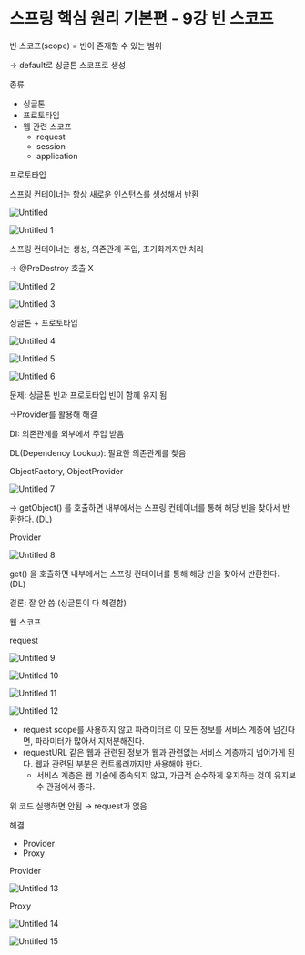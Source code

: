 # 스프링 핵심 원리 기본편 - 9강 빈 스코프

빈 스코프(scope) = 빈이 존재할 수 있는 범위

→ default로 싱글톤 스코프로 생성

종류

- 싱글톤
- 프로토타입
- 웹 관련 스코프
    - request
    - session
    - application

프로토타입

스프링 컨테이너는 항상 새로운 인스턴스를 생성해서 반환

![Untitled](https://user-images.githubusercontent.com/61227459/183672734-726313bb-454f-423f-bd88-c4f2f113f3f3.png)

![Untitled 1](https://user-images.githubusercontent.com/61227459/183672736-94b092ae-6beb-4ea3-a58a-389b0c0ee47b.png)


스프링 컨테이너는 생성, 의존관계 주입, 초기화까지만 처리

→ @PreDestroy 호출 X

![Untitled 2](https://user-images.githubusercontent.com/61227459/183672738-7eb75f84-1317-4682-ae85-a87eeb97867f.png)

![Untitled 3](https://user-images.githubusercontent.com/61227459/183672740-42d95900-7bf4-4f92-999e-ede0f85619e3.png)

싱글톤 + 프로토타입

![Untitled 4](https://user-images.githubusercontent.com/61227459/183672745-4aab1a58-e69b-4e93-9d84-a910cc2cef56.png)

![Untitled 5](https://user-images.githubusercontent.com/61227459/183672747-96672aa5-f928-4449-943a-bc0639f8608d.png)

![Untitled 6](https://user-images.githubusercontent.com/61227459/183672750-56063546-d78b-4bb6-9f34-35dafc25f698.png)

문제: 싱글톤 빈과 프로토타입 빈이 함께 유지 됨

→Provider를  활용해 해결

DI: 의존관계를 외부에서 주입 받음

DL(Dependency Lookup): 필요한 의존관계를 찾음

ObjectFactory, ObjectProvider

![Untitled 7](https://user-images.githubusercontent.com/61227459/183672754-e753262e-8107-40b3-9e9c-3f45beeef84b.png)

→ getObject() 를 호출하면 내부에서는 스프링 컨테이너를 통해 해당 빈을 찾아서
반환한다. (DL)

Provider

![Untitled 8](https://user-images.githubusercontent.com/61227459/183672755-d43b56de-bcd8-470f-ab1f-a518f4bb63af.png)

get() 을 호출하면 내부에서는 스프링 컨테이너를 통해 해당 빈을 찾아서 반환한다. (DL)

결론: 잘 안 씀 (싱글톤이 다 해결함)

웹 스코프

request

![Untitled 9](https://user-images.githubusercontent.com/61227459/183672759-16707387-0fbc-4f2c-aa50-13200397546d.png)

![Untitled 10](https://user-images.githubusercontent.com/61227459/183672761-c6c5489e-de30-45c4-856f-a12976214a1b.png)

![Untitled 11](https://user-images.githubusercontent.com/61227459/183672768-39e1de97-7b81-4de2-b3df-5a1be61b67ff.png)

![Untitled 12](https://user-images.githubusercontent.com/61227459/183672772-edf9a17c-400b-407d-85ac-0dcba272a68a.png)

- request scope를 사용하지 않고 파라미터로 이 모든 정보를 서비스 계층에 넘긴다면, 파라미터가 많아서 지저분해진다.
- requestURL 같은 웹과 관련된 정보가 웹과 관련없는 서비스 계층까지 넘어가게 된다. 웹과 관련된 부분은 컨트롤러까지만 사용해야 한다.
    - 서비스 계층은 웹 기술에 종속되지 않고, 가급적 순수하게 유지하는 것이 유지보수 관점에서 좋다.

위 코드 실행하면 안됨 → request가 없음

해결

- Provider
- Proxy

Provider

![Untitled 13](https://user-images.githubusercontent.com/61227459/183672721-2eb582f1-9774-4052-8000-d70882117847.png)

Proxy

![Untitled 14](https://user-images.githubusercontent.com/61227459/183672732-fde3e1ec-fff9-4cb2-85ce-1a94969a34a7.png)

![Untitled 15](https://user-images.githubusercontent.com/61227459/183672733-ee51b5f7-bb68-4363-ab9f-1e5dbca3b002.png)
